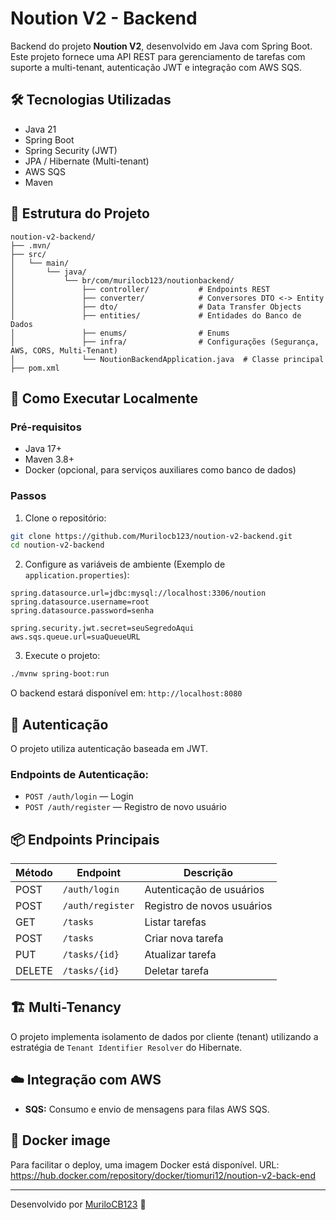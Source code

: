 
# Noution V2 - Backend

Backend do projeto **Noution V2**, desenvolvido em Java com Spring Boot. Este projeto fornece uma API REST para gerenciamento de tarefas com suporte a multi-tenant, autenticação JWT e integração com AWS SQS.

## 🛠️ Tecnologias Utilizadas

- Java 21
- Spring Boot
- Spring Security (JWT)
- JPA / Hibernate (Multi-tenant)
- AWS SQS
- Maven

## 📁 Estrutura do Projeto

```
noution-v2-backend/
├── .mvn/
├── src/
│   └── main/
│       └── java/
│           └── br/com/murilocb123/noutionbackend/
│               ├── controller/           # Endpoints REST
│               ├── converter/            # Conversores DTO <-> Entity
│               ├── dto/                  # Data Transfer Objects
│               ├── entities/             # Entidades do Banco de Dados
│               ├── enums/                # Enums
│               ├── infra/                # Configurações (Segurança, AWS, CORS, Multi-Tenant)
│               └── NoutionBackendApplication.java  # Classe principal
├── pom.xml
```

## 🚀 Como Executar Localmente

### Pré-requisitos

- Java 17+
- Maven 3.8+
- Docker (opcional, para serviços auxiliares como banco de dados)

### Passos

1. Clone o repositório:

```bash
git clone https://github.com/Murilocb123/noution-v2-backend.git
cd noution-v2-backend
```

2. Configure as variáveis de ambiente (Exemplo de `application.properties`):

```properties
spring.datasource.url=jdbc:mysql://localhost:3306/noution
spring.datasource.username=root
spring.datasource.password=senha

spring.security.jwt.secret=seuSegredoAqui
aws.sqs.queue.url=suaQueueURL
```

3. Execute o projeto:

```bash
./mvnw spring-boot:run
```

O backend estará disponível em: `http://localhost:8080`

## 🔐 Autenticação

O projeto utiliza autenticação baseada em JWT.

### Endpoints de Autenticação:

- `POST /auth/login` — Login
- `POST /auth/register` — Registro de novo usuário

## 📦 Endpoints Principais

| Método | Endpoint       | Descrição                  |
|--------|----------------|----------------------------|
| POST   | `/auth/login`  | Autenticação de usuários   |
| POST   | `/auth/register`| Registro de novos usuários |
| GET    | `/tasks`       | Listar tarefas             |
| POST   | `/tasks`       | Criar nova tarefa          |
| PUT    | `/tasks/{id}`  | Atualizar tarefa           |
| DELETE | `/tasks/{id}`  | Deletar tarefa             |

## 🏗️ Multi-Tenancy

O projeto implementa isolamento de dados por cliente (tenant) utilizando a estratégia de `Tenant Identifier Resolver` do Hibernate.

## ☁️ Integração com AWS

- **SQS:** Consumo e envio de mensagens para filas AWS SQS.


## 🐋 Docker image
Para facilitar o deploy, uma imagem Docker está disponível.
URL: https://hub.docker.com/repository/docker/tiomuri12/noution-v2-back-end



---

Desenvolvido por [MuriloCB123](https://github.com/Murilocb123) 🚀
